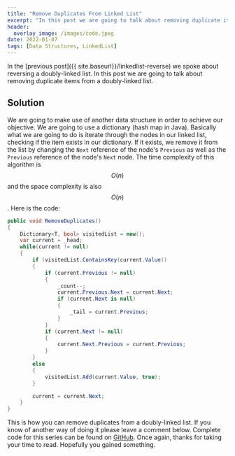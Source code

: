 ```yaml
---
title: "Remove Duplicates From Linked List"
excerpt: "In this post we are going to talk about removing duplicate items from a doubly-linked list..."
header:
  overlay_image: /images/code.jpeg
date: 2022-01-07
tags: [Data Structures, LinkedList]
---
```


In the [previous post]({{ site.baseurl}}/linkedlist-reverse) we spoke about reversing a doubly-linked list. In this post we are going to talk about removing duplicate items from a doubly-linked list.

## Solution

We are going to make use of another data structure in order to achieve our objective. We are going to use a dictionary (hash map in Java). Basically what we are going to do is iterate through the nodes in our linked list, checking if the item exists in our dictionary. If it exists, we remove it from the list by changing the `Next` reference of the node's `Previous` as well as the `Previous` reference of the node's `Next` node. The time complexity of this algorithm is $$ O(n) $$ and the space complexity is also $$ O(n) $$. Here is the code:

```csharp
public void RemoveDuplicates()
{
    Dictionary<T, bool> visitedList = new();
    var current = _head;
    while(current != null)
    {
        if (visitedList.ContainsKey(current.Value))
        {
            if (current.Previous != null)
            {
                _count--;
                current.Previous.Next = current.Next;
                if (current.Next is null)
                {
                    _tail = current.Previous;
                }
            }
            if (current.Next != null)
            {
                current.Next.Previous = current.Previous;
            }
        }
        else
        {
            visitedList.Add(current.Value, true);
        }

        current = current.Next;
    }
}
```

This is how you can remove duplicates from a doubly-linked list. If you know of another way of doing it please leave a comment below. Complete code for this series can be found on [GitHub](https://github.com/vince-nyanga/data-structures). Once again, thanks for taking your time to read. Hopefully you gained something.
